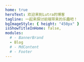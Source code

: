 ```yaml
---
home: true
heroText: 欢迎来到Lutra的博客
tagline: 一起来探讨前端带来的乐趣吧！
bgImageStyle: { height: "450px" }
isShowTitleInHome: false,
modules:
  # - BannerBrand
  - Blog
  # - MdContent
  # - Footer
---
```

